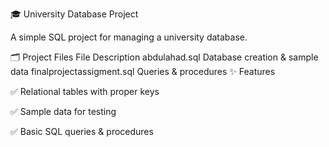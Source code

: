 🎓 University Database Project

A simple SQL project for managing a university database.

🗂 Project Files
File	Description
abdulahad.sql	Database creation & sample data
finalprojectassigment.sql	Queries & procedures
✨ Features

✅ Relational tables with proper keys

✅ Sample data for testing

✅ Basic SQL queries & procedures
